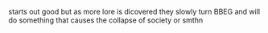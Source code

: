 starts out good but as more lore is dicovered they slowly turn BBEG and will do something that causes the collapse of society or smthn